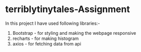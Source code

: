 # terriblytinytales-Assignment
In this project I have used following libraries:-
1. Bootstrap - for styling and making the webpage responsive
2. recharts - for making histogram
3. axios - for fetching data from api
